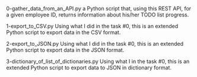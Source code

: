 0-gather_data_from_an_API.py			 a Python script that, using this REST API, for a given employee ID, returns information about his/her TODO list progress.



1-export_to_CSV.py				Using what I did in the task #0, this is an extended Python script to export data in the CSV format.



2-export_to_JSON.py				Using what I did in the task #0, this is an extended Python script to export data in the JSON format.



3-dictionary_of_list_of_dictionaries.py		Using what I in the task #0, this is an extended Python script to export data to JSON in dictionary format.
